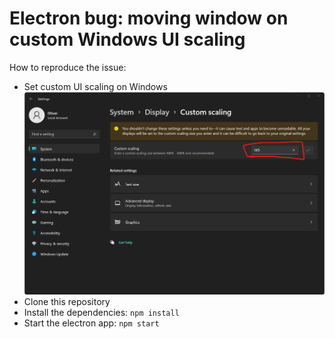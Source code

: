 # Electron bug: moving window on custom Windows UI scaling

How to reproduce the issue:

-   Set custom UI scaling on Windows
    ![custom-scaling](windows-custom-scaling.png)
-   Clone this repository
-   Install the dependencies: `npm install`
-   Start the electron app: `npm start`
